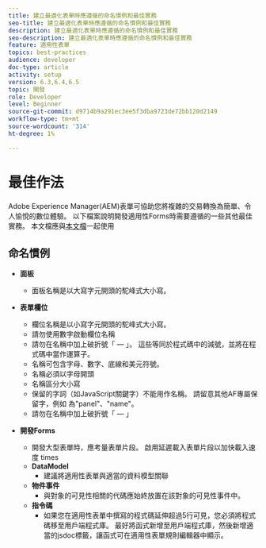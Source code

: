 ```yaml
---
title: 建立最適化表單時應遵循的命名慣例和最佳實務
seo-title: 建立最適化表單時應遵循的命名慣例和最佳實務
description: 建立最適化表單時應遵循的命名慣例和最佳實務
seo-description: 建立最適化表單時應遵循的命名慣例和最佳實務
feature: 適用性表單
topics: best-practices
audience: developer
doc-type: article
activity: setup
version: 6.3,6.4,6.5
topic: 開發
role: Developer
level: Beginner
source-git-commit: d9714b9a291ec3ee5f3dba9723de72bb120d2149
workflow-type: tm+mt
source-wordcount: '314'
ht-degree: 1%

---
```


# 最佳作法

Adobe Experience Manager(AEM)表單可協助您將複雜的交易轉換為簡單、令人愉悅的數位體驗。 以下檔案說明開發適用性Forms時需要遵循的一些其他最佳實務。 本文檔應與[本文檔](https://helpx.adobe.com/experience-manager/6-3/forms/using/adaptive-forms-best-practices.html#Overview)一起使用

## 命名慣例

* **面板**
   * 面板名稱是以大寫字元開頭的駝峰式大小寫。

* **表單欄位**
   * 欄位名稱是以小寫字元開頭的駝峰式大小寫。
   * 請勿使用數字啟動欄位名稱
   * 請勿在名稱中加上破折號「 — 」。 這些等同於程式碼中的減號，並將在程式碼中當作運算子。
   * 名稱可包含字母、數字、底線和美元符號。
   * 名稱必須以字母開頭
   * 名稱區分大小寫
   * 保留的字詞（如JavaScript關鍵字）不能用作名稱。 請留意其他AF專屬保留字，例如   為&quot;panel&quot;、&quot;name&quot;。
   * 請勿在名稱中加上破折號「 — 」
* **開發Forms**
   * 開發大型表單時，應考量表單片段。 啟用延遲載入表單片段以加快載入速度   times
   * **DataModel**
      * 建議將適用性表單與適當的資料模型關聯
   * **物件事件**
      * 與對象的可見性相關的代碼應始終放置在該對象的可見性事件中。
   * **指令碼**
      * 如果您在適用性表單中撰寫的程式碼延伸超過5行可見，您必須將程式碼移至用戶端程式庫。 最好將函式新增至用戶端程式庫，然後新增適當的jsdoc標籤，讓函式可在適用性表單規則編輯器中顯示。


